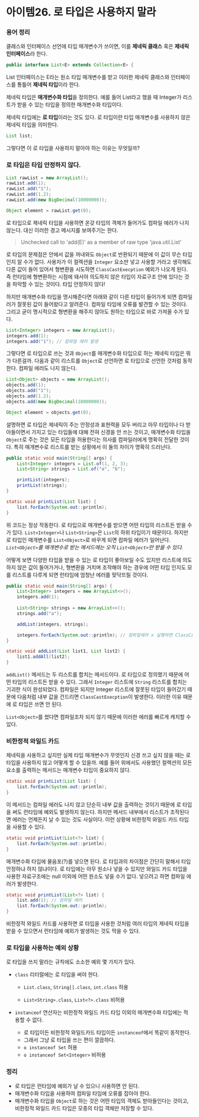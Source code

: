 # 아이템26. 로 타입은 사용하지 말라

### 용어 정리
클래스와 인터페이스 선언에 타입 매개변수가 쓰이면, 이를 **제네릭 클래스** 혹은 **제네릭 인터페이스**라 한다.

```java
public interface List<E> extends Collection<E> {
```
List 인터페이스는 E라는 원소 타입 매개변수를 받고 이러한 제네릭 클래스와 인터페이스를 통틀어 **제네릭 타입**이라 한다.

제네릭 타입은 **매개변수화 타입**을 정의한다. 예를 들어 List<Integer>라고 했을 때 Integer가 리스트가 받을 수 있는 타입을 정의한 매개변수화 타입이다.

제네릭 타입에는 **로 타입**이라는 것도 있다. 로 타입이란 타입 매개변수를 사용하지 않은 제네릭 타입을 의미한다.
```java
List list;
```

그렇다면 이 로 타입을 사용하지 말아야 하는 이유는 무엇일까?

### 로 타입은 타입 안정하지 않다.
```java
List rawList = new ArrayList();
rawList.add(1);
rawList.add("1");
rawList.add(1.2);
rawList.add(new BigDecimal(10000000));

Object element = rawList.get(0);
```
로 타입으로 제네릭 타입을 사용하면 온갖 타입의 객체가 들어가도 컴파일 에러가 나지 않는다. 대신 이러한 경고 메시지를 보여주기는 한다.
> Unchecked call to 'add(E)' as a member of raw type 'java.util.List'

로 타입의 문제점은 안에서 값을 꺼내와도 `Object`로 반환되기 때문에 이 값이 무슨 타입인지 알 수가 없다. 사용자가 이 컬렉션을 `Integer` 요소만 넣고 사용할 거라고 생각해도 다른 값이 들어 있어서 형변환을 시도하면 `ClassCastExecption` 예외가 나오게 된다. 즉 런타임에 형변환하는 시점에 돼서야 의도하지 않은 타입이 자료구조 안에 있다는 것을 파악할 수 있는 것이다. 타입 안정하지 않다!

하지만 매개변수화 타입을 명시해준다면 아래와 같이 다른 타입이 들어가게 되면 컴파일러가 잘못된 값이 들어왔다고 알려준다. 컴파일 타임에 오류를 발견할 수 있는 것이다. 그리고 굳이 명시적으로 형변환을 해주지 않아도 원하는 타입으로 바로 가져올 수가 있다.
```java
List<Integer> integers = new ArrayList();
integers.add(1);
integers.add("1"); // 컴파일 에러 발생
```
그렇다면 로 타입으로 쓰는 것과 `Object`를 매개변수화 타입으로 하는 제네릭 타입은 뭐가 다른걸까. 다음과 같이 리스트를 `Object`로 선언하면 로 타입으로 선언한 것처럼 동작한다. 컴파일 에러도 나지 않는다.
```java
List<Object> objects = new ArrayList();
objects.add(1);
objects.add("1");
objects.add(1.2);
objects.add(new BigDecimal(10000000));

Object element = objects.get(0);
```
설명하면 로 타입은 제네릭이 주는 안정성과 표현력을 모두 버리고 아무 타입이나 다 받아들이면서 가지고 있는 타입들에 대해 전혀 신경을 안 쓰는 것이고, 매개변수화 타입을 `Object`로 주는 것은 모든 타입을 허용한다는 의사를 컴파일러에게 명확히 전달한 것이다. 특히 매개변수로 리스트를 받는 상황에서 이 둘의 차이가 명확히 드러난다.

```java
public static void main(String[] args) {
	List<Integer> integers = List.of(1, 2, 3);
	List<String> strings = List.of("a", "b");

	printList(integers);
	printList(strings);
}

static void printList(List list) {
	list.forEach(System.out::println);
}
```
위 코드는 정상 작동한다. 로 타입으로 매개변수를 받으면 어떤 타입의 리스트든 받을 수가 있다. `List<Integer>`나 `List<String>`은 `List`의 하위 타입이기 때문이다. 하지만 로 타입인 매개변수를 `List<Object>`로 바꾸게 되면 컴파일 에러가 일어난다. _`List<Object>`를 매개변수로 받는 메서드에는 오직 `List<Object>`만 받을 수 있다._

어떻게 보면 다양한 타입을 받을 수 있는 로 타입이 좋아보일 수도 있지만 리스트에 의도하지 않은 값이 들어가거나, 형변환을 거치며 조작해야 하는 경우에 어떤 타입 인지도 모를 리스트를 다루게 되면 런타임에 엄청난 에러를 맞닥뜨릴 것이다.

```java
public static void main(String[] args) {
	List<Integer> integers = new ArrayList<>();
	integers.add(1);
		
	List<String> strings = new ArrayList<>();
	strings.add("a");

	addList(integers, strings);

	integers.forEach(System.out::println); // 컴파일에러 x 실행하면 ClassCastExecption 발생
}

static void addList(List list1, List list2) {
	list1.addAll(list2);
}
```
`addList()` 메서드는 두 리스트를 합치는 메서드이다. 로 타입으로 정의했기 때문에 어떤 타입의 리스트든 받을 수 있다. 그래서 `Integer` 리스트에 `String` 리스트를 합치는 기괴한 식이 완성되었다. 컴파일은 되지만 Integer 리스트에 잘못된 타입이 들어갔기 때문에 다음처럼 내부 값을 건드리면 `ClassCastExecption`이 발생한다. 이러한 이유 때문에 로 타입은 쓰면 안 된다.

`List<Object>`를 썼다면 컴파일조차 되지 않기 때문에 이러한 에러를 빠르게 캐치할 수 있다.

### 비한정적 와일드 카드
제네릭을 사용하고 싶지만 실제 타입 매개변수가 무엇인지 신경 쓰고 싶지 않을 때는 로 타입을 사용하지 않고 어떻게 할 수 있을까. 예를 들어 위에서도 사용했던 컬렉션의 모든 요소를 출력하는 메서드는 매개변수 타입이 중요하지 않다.
```java
static void printList(List list) {
	list.forEach(System.out::println);
}
```
이 메서드는 컴파일 에러도 나지 않고 단순히 내부 값을 출력하는 것이기 때문에 로 타입을 써도 런타임에 예외도 발생하지 않는다. 하지만 메서드 내부에서 리스트가 조작된다면 에러는 언제든지 날 수 있는 것도 사실이다. 이런 상황에 비한정적 와일드 카드 타입을 사용할 수 있다.
```java
static void printList(List<?> list) {
	list.forEach(System.out::println);
}
```
매개변수화 타입에 물음포(?)를 넣으면 된다. 로 타입과의 차이점은 간단히 말해서 타입 안정하냐 하지 않냐이다. 로 타입에는 아무 원소나 넣을 수 있지만 와일드 카드 타입을 사용한 자료구조에는 null 이외에 어떤 원소도 넣을 수가 없다. 넣으려고 하면 컴파일 에러가 발생한다.
```java
static void printList(List<?> list) {
    list.add(1); // 컴파일 에러
	list.forEach(System.out::println);
}
```
비한정적 와일드 카드를 사용하면 로 타입을 사용한 것처럼 여러 타입의 제네릭 타입을 받을 수 있으면서 런타임에 예외가 발생하는 것도 막을 수 있다.

### 로 타입을 사용하는 예외 상황
로 타입을 쓰지 말라는 규칙에도 소소한 예외 몇 가지가 있다.

- `class` 리터럴에는 로 타입을 써야 한다. 
  - `List.class`, `String[].class`, `int.class` 허용

  - `List<String>.class`, `List<?>.class` 비허용
  
- `instanceof` 연산자는 비한정적 와일드 카드 타입 이외의 매개변수화 타입에는 적용할 수 없다.
  - 로 타입이든 비한정적 와일드카드 타입이든
  `instanceof`에서 똑같이 동작한다. 
  - 그래서 그냥 로 타입을 쓰는 편이 깔끔하다. 
  - `o instanceof Set` 허용
  - `o instanceof Set<Integer>` 비허용

### 정리
- 로 타입은 런타임에 예외가 날 수 있으니 사용하면 안 된다.
- 매개변수화 타입을 사용하여 컴파일 타임에 오류를 잡아야 한다.
- 매개변수화 타입을 `Object`로 하는 것은 어떤 타입의 객체도 받아들인다는 것이고, 비한정적 와일드 카드 타입은 모종의 타입 객체만 저장할 수 있다.
